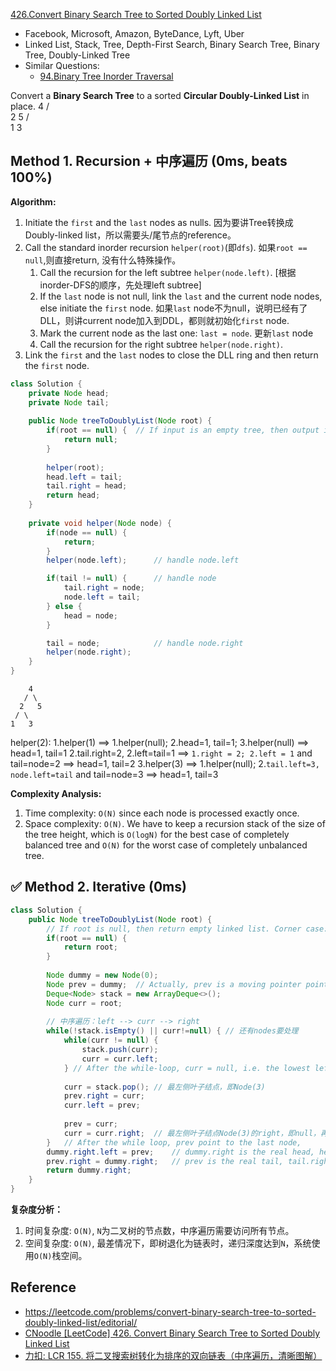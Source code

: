 [426.Convert Binary Search Tree to Sorted Doubly Linked List](https://leetcode.com/problems/convert-binary-search-tree-to-sorted-doubly-linked-list/)

* Facebook, Microsoft, Amazon, ByteDance, Lyft, Uber
* Linked List, Stack, Tree, Depth-First Search, Binary Search Tree, Binary Tree, Doubly-Linked Tree
* Similar Questions:
    * [94.Binary Tree Inorder Traversal](https://leetcode.com/problems/binary-tree-inorder-traversal/description/)
    
 
Convert a **Binary Search Tree** to a sorted **Circular Doubly-Linked List** in place.
        4
       / \
      2   5
     / \
    1   3


## Method 1. Recursion + 中序遍历 (0ms, beats 100%)
**Algorithm:**
1. Initiate the `first` and the `last` nodes as nulls. 因为要讲Tree转换成Doubly-linked list，所以需要头/尾节点的reference。
2. Call the standard inorder recursion `helper(root)`(即`dfs`). 如果`root == null`,则直接return, 没有什么特殊操作。
    1. Call the recursion for the left subtree `helper(node.left)`. [根据inorder-DFS的顺序，先处理left subtree]
    2. If the `last` node is not null, link the `last` and the current node nodes, else initiate the `first` node. 如果`last` node不为null，说明已经有了DLL，则讲current node加入到DDL，都则就初始化`first` node.
    3. Mark the current node as the last one: `last = node`. 更新`last` node
    4. Call the recursion for the right subtree `helper(node.right)`.
3. Link the `first` and the `last` nodes to close the DLL ring and then return the `first` node.

```Java 
class Solution {
    private Node head;
    private Node tail;
    
    public Node treeToDoublyList(Node root) {
        if(root == null) {  // If input is an empty tree, then output is also an empty linked list
            return null;
        }
        
        helper(root);
        head.left = tail;
        tail.right = head;
        return head;
    }
    
    private void helper(Node node) {
        if(node == null) {
            return;
        }
        helper(node.left);      // handle node.left

        if(tail != null) {      // handle node
            tail.right = node;
            node.left = tail;
        } else {
            head = node;
        }

        tail = node;            // handle node.right
        helper(node.right);
    }
}
```

        4
       / \
      2   5
     / \
    1   3

helper(2):
    1.helper(1)   ==> 1.helper(null); 2.head=1, tail=1; 3.helper(null)                  ==> head=1, tail=1
    2.tail.right=2, 2.left=tail=1   ==> `1.right = 2; 2.left = 1` and tail=node=2       ==> head=1, tail=2
    3.helper(3)   ==> 1.helper(null); 2.`tail.left=3, node.left=tail` and tail=node=3   ==> head=1, tail=3
    
**Complexity Analysis:**
1. Time complexity: `O(N)` since each node is processed exactly once.
2. Space complexity: `O(N)`. We have to keep a recursion stack of the size of the tree height, which is `O(log⁡N)` for the best case of completely balanced tree and `O(N)` for the worst case of completely unbalanced tree.


## ✅ Method 2. Iterative (0ms)
```java 
class Solution {
    public Node treeToDoublyList(Node root) {
        // If root is null, then return empty linked list. Corner case: 返回 empty LinkedList
        if(root == null) {
            return root;
        }
        
        Node dummy = new Node(0);
        Node prev = dummy;  // Actually, prev is a moving pointer pointing the tail. // 作为移动的pointer
        Deque<Node> stack = new ArrayDeque<>();
        Node curr = root;
        
        // 中序遍历：left --> curr --> right
        while(!stack.isEmpty() || curr!=null) { // 还有nodes要处理
            while(curr != null) {
                stack.push(curr);
                curr = curr.left;
            } // After the while-loop, curr = null, i.e. the lowest left leaf's left node
            
            curr = stack.pop(); // 最左侧叶子结点，即Node(3)
            prev.right = curr;
            curr.left = prev;
            
            prev = curr;
            curr = curr.right;  // 最左侧叶子结点Node(3)的right，即null，再次进入while-loop时，curr为Node(2)
        }   // After the while loop, prev point to the last node,
        dummy.right.left = prev;    // dummy.right is the real head, head.left = prev
        prev.right = dummy.right;   // prev is the real tail, tail.right = head = dummy.left
        return dummy.right;
    }
}
```
**复杂度分析：**
1. 时间复杂度: `O(N)`, `N`为二叉树的节点数，中序遍历需要访问所有节点。
2. 空间复杂度: `O(N)`, 最差情况下，即树退化为链表时，递归深度达到`N`，系统使用`O(N)`栈空间。


## Reference
* https://leetcode.com/problems/convert-binary-search-tree-to-sorted-doubly-linked-list/editorial/
* [CNoodle [LeetCode] 426. Convert Binary Search Tree to Sorted Doubly Linked List](https://www.cnblogs.com/cnoodle/p/14077476.html)
* [力扣: LCR 155. 将二叉搜索树转化为排序的双向链表（中序遍历，清晰图解）](https://leetcode.cn/problems/er-cha-sou-suo-shu-yu-shuang-xiang-lian-biao-lcof/solutions/186518/mian-shi-ti-36-er-cha-sou-suo-shu-yu-shuang-xian-5/)
